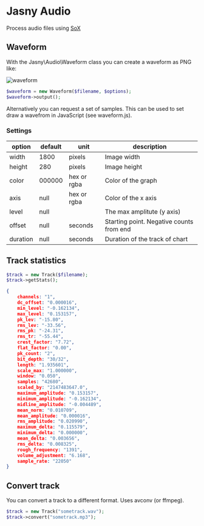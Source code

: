 Jasny Audio
===========

Process audio files using [SoX](http://sox.sourceforge.net/)

## Waveform

With the Jasny\Audio\Waveform class you can create a waveform as PNG like:

![waveform](https://f.cloud.github.com/assets/100821/1049488/8c209342-10a6-11e3-9149-cc56e1fcfcea.png)

```php
$waveform = new Waveform($filename, $options);
$waveform->output();
```

Alternatively you can request a set of samples. This can be used to set draw a wavefrom in JavaScript (see waveform.js).

### Settings

option   | default | unit        | description
---------|---------|-------------|-----------------------------------------
width    | 1800    | pixels      | Image width
height   | 280     | pixels      | Image height
color    | 000000  | hex or rgba | Color of the graph
axis     | null    | hex or rgba | Color of the x axis
level    | null    |             | The max amplitute (y axis)
offset   | null    | seconds     | Starting point. Negative counts from end
duration | null    | seconds     | Duration of the track of chart


## Track statistics
```php
$track = new Track($filename);
$track->getStats();
```

```json
{
    channels: "1",
    dc_offset: "0.000016",
    min_level: "-0.162134",
    max_level: "0.153157",
    pk_lev: "-15.80",
    rms_lev: "-33.56",
    rms_pk: "-24.31",
    rms_tr: "-55.44",
    crest_factor: "7.72",
    flat_factor: "0.00",
    pk_count: "2",
    bit_depth: "30/32",
    length: "1.935601",
    scale_max: "1.000000",
    window: "0.050",
    samples: "42680",
    scaled_by: "2147483647.0",
    maximum_amplitude: "0.153157",
    minimum_amplitude: "-0.162134",
    midline_amplitude: "-0.004489",
    mean_norm: "0.010709",
    mean_amplitude: "0.000016",
    rms_amplitude: "0.020990",
    maximum_delta: "0.115579",
    minimum_delta: "0.000000",
    mean_delta: "0.003656",
    rms_delta: "0.008325",
    rough_frequency: "1391",
    volume_adjustment: "6.168",
    sample_rate: "22050"
}
```

## Convert track

You can convert a track to a different format. Uses avconv (or ffmpeg).

```php
$track = new Track("sometrack.wav");
$track->convert("sometrack.mp3");
```
